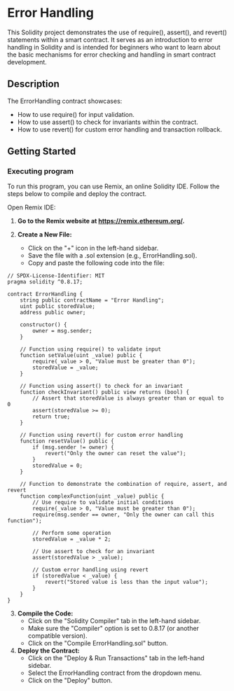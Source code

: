 
# Error Handling

This Solidity project demonstrates the use of require(), assert(), and revert() statements within a smart contract. It serves as an introduction to error handling in Solidity and is intended for beginners who want to learn about the basic mechanisms for error checking and handling in smart contract development.

## Description

The ErrorHandling contract showcases:

- How to use require() for input validation.
- How to use assert() to check for invariants within the contract.
- How to use revert() for custom error handling and transaction rollback.

## Getting Started

### Executing program

To run this program, you can use Remix, an online Solidity IDE. Follow the steps below to compile and deploy the contract.

Open Remix IDE:
1. **Go to the Remix website at https://remix.ethereum.org/.**

2. **Create a New File:**
    - Click on the "+" icon in the left-hand sidebar.
    - Save the file with a .sol extension (e.g., ErrorHandling.sol).
    - Copy and paste the following code into the file:

```solidity
// SPDX-License-Identifier: MIT
pragma solidity ^0.8.17;

contract ErrorHandling {
    string public contractName = "Error Handling";
    uint public storedValue;
    address public owner;

    constructor() {
        owner = msg.sender;
    }

    // Function using require() to validate input
    function setValue(uint _value) public {
        require(_value > 0, "Value must be greater than 0");
        storedValue = _value;
    }

    // Function using assert() to check for an invariant
    function checkInvariant() public view returns (bool) {
        // Assert that storedValue is always greater than or equal to 0
        assert(storedValue >= 0);
        return true;
    }

    // Function using revert() for custom error handling
    function resetValue() public {
        if (msg.sender != owner) {
            revert("Only the owner can reset the value");
        }
        storedValue = 0;
    }

    // Function to demonstrate the combination of require, assert, and revert
    function complexFunction(uint _value) public {
        // Use require to validate initial conditions
        require(_value > 0, "Value must be greater than 0");
        require(msg.sender == owner, "Only the owner can call this function");

        // Perform some operation
        storedValue = _value * 2;

        // Use assert to check for an invariant
        assert(storedValue > _value);

        // Custom error handling using revert
        if (storedValue < _value) {
            revert("Stored value is less than the input value");
        }
    }
}

```

3. **Compile the Code:**
   - Click on the "Solidity Compiler" tab in the left-hand sidebar.
   - Make sure the "Compiler" option is set to 0.8.17 (or another compatible version).
   - Click on the "Compile ErrorHandling.sol" button.
4. **Deploy the Contract:**
   - Click on the "Deploy & Run Transactions" tab in the left-hand sidebar.
   - Select the ErrorHandling contract from the dropdown menu.
   - Click on the "Deploy" button.
     

